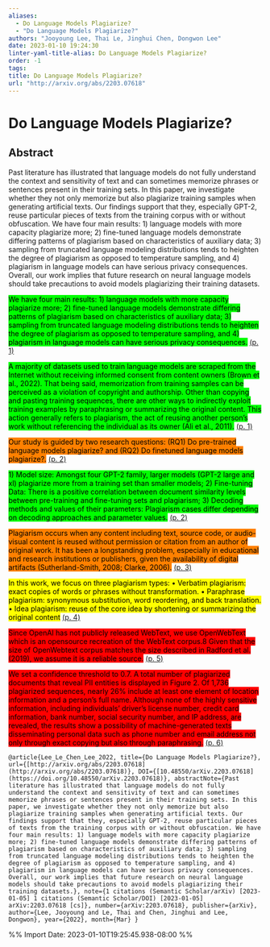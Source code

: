 ```yaml
---
aliases:
  - Do Language Models Plagiarize?
  - "Do Language Models Plagiarize?"
authors: "Jooyoung Lee, Thai Le, Jinghui Chen, Dongwon Lee"
date: 2023-01-10 19:24:30
linter-yaml-title-alias: Do Language Models Plagiarize?
order: -1
tags: 
title: Do Language Models Plagiarize?
url: "http://arxiv.org/abs/2203.07618"
---
```


# Do Language Models Plagiarize?

## Abstract

Past literature has illustrated that language models do not fully understand the context and sensitivity of text and can sometimes memorize phrases or sentences present in their training sets. In this paper, we investigate whether they not only memorize but also plagiarize training samples when generating artificial texts. Our findings support that they, especially GPT-2, reuse particular pieces of texts from the training corpus with or without obfuscation. We have four main results: 1) language models with more capacity plagiarize more; 2) fine-tuned language models demonstrate differing patterns of plagiarism based on characteristics of auxiliary data; 3) sampling from truncated language modeling distributions tends to heighten the degree of plagiarism as opposed to temperature sampling, and 4) plagiarism in language models can have serious privacy consequences. Overall, our work implies that future research on neural language models should take precautions to avoid models plagiarizing their training datasets.

<mark style="background: #00ff00">We have four main results: 1) language models with more capacity plagiarize more; 2) fine-tuned language models demonstrate differing patterns of plagiarism based on characteristics of auxiliary data; 3) sampling from truncated language modeling distributions tends to heighten the degree of plagiarism as opposed to temperature sampling, and 4) plagiarism in language models can have serious privacy consequences.</mark> [(p. 1)](zotero://open-pdf/library/items/B7TTV6JZ?page=1)

<mark style="background: #00ff00">A majority of datasets used to train language models are scraped from the Internet without receiving informed consent from content owners (Brown et al., 2022). That being said, memorization from training samples can be perceived as a violation of copyright and authorship. Other than copying and pasting training sequences, there are other ways to indirectly exploit training examples by paraphrasing or summarizing the original content. This action generally refers to plagiarism, the act of reusing another person’s work without referencing the individual as its owner (Ali et al., 2011).</mark> [(p. 1)](zotero://open-pdf/library/items/B7TTV6JZ?page=1)

<mark style="background: #ff8000">Our study is guided by two research questions: (RQ1) Do pre-trained language models plagiarize? and (RQ2) Do finetuned language models plagiarize?.</mark> [(p. 2)](zotero://open-pdf/library/items/B7TTV6JZ?page=2)

<mark style="background: #00ff00">1) Model size: Amongst four GPT-2 family, larger models (GPT-2 large and xl) plagiarize more from a training set than smaller models; 2) Fine-tuning Data: There is a positive correlation between document similarity levels between pre-training and fine-tuning sets and plagiarism; 3) Decoding methods and values of their parameters: Plagiarism cases differ depending on decoding approaches and parameter values.</mark> [(p. 2)](zotero://open-pdf/library/items/B7TTV6JZ?page=2)

<mark style="background: #ff8000">Plagiarism occurs when any content including text, source code, or audio-visual content is reused without permission or citation from an author of original work. It has been a longstanding problem, especially in educational and research institutions or publishers, given the availability of digital artifacts (Sutherland-Smith, 2008; Clarke, 2006).</mark> [(p. 3)](zotero://open-pdf/library/items/B7TTV6JZ?page=3)

<mark style="background: #ffff00">In this work, we focus on three plagiarism types: • Verbatim plagiarism: exact copies of words or phrases without transformation. • Paraphrase plagiarism: synonymous substitution, word reordering, and back translation. • Idea plagiarism: reuse of the core idea by shortening or summarizing the original content</mark> [(p. 4)](zotero://open-pdf/library/items/B7TTV6JZ?page=4)

<mark style="background: #ff0000">Since OpenAI has not publicly released WebText, we use OpenWebText which is an opensource recreation of the WebText corpus.8 Given that the size of OpenWebtext corpus matches the size described in Radford et al. (2019), we assume it is a reliable source.</mark> [(p. 5)](zotero://open-pdf/library/items/B7TTV6JZ?page=5)

<mark style="background: #ff0000">We set a confidence threshold to 0.7. A total number of plagiarized documents that reveal PII entities is displayed in Figure 2. Of 1,736 plagiarized sequences, nearly 26% include at least one element of location information and a person’s full name. Although none of the highly sensitive information, including individuals’ driver’s license number, credit card information, bank number, social security number, and IP address, are revealed, the results show a possibility of machine-generated texts disseminating personal data such as phone number and email address not only through exact copying but also through paraphrasing.</mark> [(p. 6)](zotero://open-pdf/library/items/B7TTV6JZ?page=6)

```
@article{Lee_Le_Chen_Lee_2022, title={Do Language Models Plagiarize?}, url={[http://arxiv.org/abs/2203.07618](http://arxiv.org/abs/2203.07618)}, DOI={[10.48550/arXiv.2203.07618](https://doi.org/10.48550/arXiv.2203.07618)}, abstractNote={Past literature has illustrated that language models do not fully understand the context and sensitivity of text and can sometimes memorize phrases or sentences present in their training sets. In this paper, we investigate whether they not only memorize but also plagiarize training samples when generating artificial texts. Our findings support that they, especially GPT-2, reuse particular pieces of texts from the training corpus with or without obfuscation. We have four main results: 1) language models with more capacity plagiarize more; 2) fine-tuned language models demonstrate differing patterns of plagiarism based on characteristics of auxiliary data; 3) sampling from truncated language modeling distributions tends to heighten the degree of plagiarism as opposed to temperature sampling, and 4) plagiarism in language models can have serious privacy consequences. Overall, our work implies that future research on neural language models should take precautions to avoid models plagiarizing their training datasets.}, note={1 citations (Semantic Scholar/arXiv) [2023-01-05] 1 citations (Semantic Scholar/DOI) [2023-01-05] arXiv:2203.07618 [cs]}, number={arXiv:2203.07618}, publisher={arXiv}, author={Lee, Jooyoung and Le, Thai and Chen, Jinghui and Lee, Dongwon}, year={2022}, month={Mar} }
```

%% Import Date: 2023-01-10T19:25:45.938-08:00 %%
